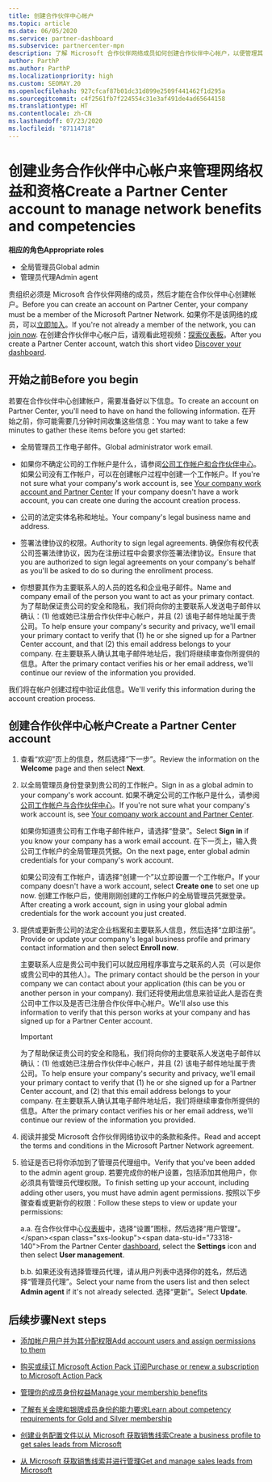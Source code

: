 ```yaml
---
title: 创建合作伙伴中心帐户
ms.topic: article
ms.date: 06/05/2020
ms.service: partner-dashboard
ms.subservice: partnercenter-mpn
description: 了解 Microsoft 合作伙伴网络成员如何创建合作伙伴中心帐户，以便管理其网络权益和资格。
author: ParthP
ms.author: ParthP
ms.localizationpriority: high
ms.custom: SEOMAY.20
ms.openlocfilehash: 927cfcaf87b01dc31d899e2509f441462f1d295a
ms.sourcegitcommit: c4f2561fb7f224554c31e3af491de4ad65644158
ms.translationtype: HT
ms.contentlocale: zh-CN
ms.lasthandoff: 07/23/2020
ms.locfileid: "87114718"
---
```

# <a name="create-a-partner-center-account-to-manage-network-benefits-and-competencies"></a><span data-ttu-id="73318-103">创建业务合作伙伴中心帐户来管理网络权益和资格</span><span class="sxs-lookup"><span data-stu-id="73318-103">Create a Partner Center account to manage network benefits and competencies</span></span>

<span data-ttu-id="73318-104">**相应的角色**</span><span class="sxs-lookup"><span data-stu-id="73318-104">**Appropriate roles**</span></span>

- <span data-ttu-id="73318-105">全局管理员</span><span class="sxs-lookup"><span data-stu-id="73318-105">Global admin</span></span>
- <span data-ttu-id="73318-106">管理员代理</span><span class="sxs-lookup"><span data-stu-id="73318-106">Admin agent</span></span>

<span data-ttu-id="73318-107">贵组织必须是 Microsoft 合作伙伴网络的成员，然后才能在合作伙伴中心创建帐户。</span><span class="sxs-lookup"><span data-stu-id="73318-107">Before you can create an account on Partner Center, your company must be a member of the Microsoft Partner Network.</span></span> <span data-ttu-id="73318-108">如果你不是该网络的成员，可以[立即加入](https://partner.microsoft.com/commercial#)。</span><span class="sxs-lookup"><span data-stu-id="73318-108">If you're not already a member of the network, you can [join now](https://partner.microsoft.com/commercial#).</span></span> <span data-ttu-id="73318-109">在创建合作伙伴中心帐户后，请观看此短视频：[探索仪表板](https://vimeo.com/290338211)。</span><span class="sxs-lookup"><span data-stu-id="73318-109">After you create a Partner Center account, watch this short video [Discover your dashboard](https://vimeo.com/290338211).</span></span>

## <a name="before-you-begin"></a><span data-ttu-id="73318-110">开始之前</span><span class="sxs-lookup"><span data-stu-id="73318-110">Before you begin</span></span>

<span data-ttu-id="73318-111">若要在合作伙伴中心创建帐户，需要准备好以下信息。</span><span class="sxs-lookup"><span data-stu-id="73318-111">To create an account on Partner Center, you'll need to have on hand the following information.</span></span> <span data-ttu-id="73318-112">在开始之前，你可能需要几分钟时间收集这些信息：</span><span class="sxs-lookup"><span data-stu-id="73318-112">You may want to take a few minutes to gather these items before you get started:</span></span>

-   <span data-ttu-id="73318-113">全局管理员工作电子邮件。</span><span class="sxs-lookup"><span data-stu-id="73318-113">Global administrator work email.</span></span>

-   <span data-ttu-id="73318-114">如果你不确定公司的工作帐户是什么，请参阅[公司工作帐户和合作伙伴中心](azure-active-directory-tenants-and-partner-center.md)。如果公司没有工作帐户，可以在创建帐户过程中创建一个工作帐户。</span><span class="sxs-lookup"><span data-stu-id="73318-114">If you're not sure what your company's work account is, see [Your company work account and Partner Center](azure-active-directory-tenants-and-partner-center.md) If your company doesn't have a work account, you can create one during the account creation process.</span></span> 

-   <span data-ttu-id="73318-115">公司的法定实体名称和地址。</span><span class="sxs-lookup"><span data-stu-id="73318-115">Your company's legal business name and address.</span></span>  

-   <span data-ttu-id="73318-116">签署法律协议的权限。</span><span class="sxs-lookup"><span data-stu-id="73318-116">Authority to sign legal agreements.</span></span> <span data-ttu-id="73318-117">确保你有权代表公司签署法律协议，因为在注册过程中会要求你签署法律协议。</span><span class="sxs-lookup"><span data-stu-id="73318-117">Ensure that you are authorized to sign legal agreements on your company's behalf as you'll be asked to do so during the enrollment process.</span></span>

-   <span data-ttu-id="73318-118">你想要其作为主要联系人的人员的姓名和企业电子邮件。</span><span class="sxs-lookup"><span data-stu-id="73318-118">Name and company email of the person you want to act as your primary contact.</span></span> <span data-ttu-id="73318-119">为了帮助保证贵公司的安全和隐私，我们将向你的主要联系人发送电子邮件以确认：(1) 他或她已注册合作伙伴中心帐户，并且 (2) 该电子邮件地址属于贵公司。</span><span class="sxs-lookup"><span data-stu-id="73318-119">To help ensure your company's security and privacy, we'll email your primary contact to verify that (1) he or she signed up for a Partner Center account, and that (2) this email address belongs to your company.</span></span> <span data-ttu-id="73318-120">在主要联系人确认其电子邮件地址后，我们将继续审查你所提供的信息。</span><span class="sxs-lookup"><span data-stu-id="73318-120">After the primary contact verifies his or her email address, we'll continue our review of the information you provided.</span></span>

<span data-ttu-id="73318-121">我们将在帐户创建过程中验证此信息。</span><span class="sxs-lookup"><span data-stu-id="73318-121">We'll verify this information during the account creation process.</span></span> 
 
## <a name="create-a-partner-center-account"></a><span data-ttu-id="73318-122">创建合作伙伴中心帐户</span><span class="sxs-lookup"><span data-stu-id="73318-122">Create a Partner Center account</span></span>

1.  <span data-ttu-id="73318-123">查看“欢迎”页上的信息，然后选择“下一步”。</span><span class="sxs-lookup"><span data-stu-id="73318-123">Review the information on the **Welcome** page and then select **Next**.</span></span>

2.  <span data-ttu-id="73318-124">以全局管理员身份登录到贵公司的工作帐户。</span><span class="sxs-lookup"><span data-stu-id="73318-124">Sign in as a global admin to your company's work account.</span></span> <span data-ttu-id="73318-125">如果不确定公司的工作帐户是什么，请参阅[公司工作帐户与合作伙伴中心](azure-active-directory-tenants-and-partner-center.md)。</span><span class="sxs-lookup"><span data-stu-id="73318-125">If you're not sure what your company's work account   is, see [Your company work account and Partner Center](azure-active-directory-tenants-and-partner-center.md).</span></span>

    <span data-ttu-id="73318-126">如果你知道贵公司有工作电子邮件帐户，请选择“登录”。</span><span class="sxs-lookup"><span data-stu-id="73318-126">Select **Sign in** if you know your company has a work email account.</span></span> <span data-ttu-id="73318-127">在下一页上，输入贵公司工作帐户的全局管理员凭据。</span><span class="sxs-lookup"><span data-stu-id="73318-127">On the next page, enter global admin credentials for your company's work account.</span></span> 

    <span data-ttu-id="73318-128">如果公司没有工作帐户，请选择“创建一个”以立即设置一个工作帐户。</span><span class="sxs-lookup"><span data-stu-id="73318-128">If your company doesn't have a work account, select **Create one** to set one up now.</span></span> <span data-ttu-id="73318-129">创建工作帐户后，使用刚刚创建的工作帐户的全局管理员凭据登录。</span><span class="sxs-lookup"><span data-stu-id="73318-129">After creating a work account, sign in using your global admin credentials for the work account you just created.</span></span>

3.  <span data-ttu-id="73318-130">提供或更新贵公司的法定企业档案和主要联系人信息，然后选择“立即注册”。</span><span class="sxs-lookup"><span data-stu-id="73318-130">Provide or update your company's legal business profile and primary contact information and then select **Enroll now**.</span></span> 

    <span data-ttu-id="73318-131">主要联系人应是贵公司中我们可以就应用程序事宜与之联系的人员（可以是你或贵公司中的其他人）。</span><span class="sxs-lookup"><span data-stu-id="73318-131">The primary contact should be the person in your company we can contact about your application (this can be you or another person in your company).</span></span> <span data-ttu-id="73318-132">我们还将使用此信息来验证此人是否在贵公司中工作以及是否已注册合作伙伴中心帐户。</span><span class="sxs-lookup"><span data-stu-id="73318-132">We'll also use this information to verify that this person works at your company and has signed up for a Partner Center account.</span></span>

    > [!IMPORTANT]  
    > <span data-ttu-id="73318-133">为了帮助保证贵公司的安全和隐私，我们将向你的主要联系人发送电子邮件以确认：(1) 他或她已注册合作伙伴中心帐户，并且 (2) 该电子邮件地址属于贵公司。</span><span class="sxs-lookup"><span data-stu-id="73318-133">To help ensure your company's security and privacy, we'll email your primary contact to verify that (1) he or she signed up for a Partner Center account, and (2) that this email address belongs to your company.</span></span> <span data-ttu-id="73318-134">在主要联系人确认其电子邮件地址后，我们将继续审查你所提供的信息。</span><span class="sxs-lookup"><span data-stu-id="73318-134">After the primary contact verifies his or her email address, we'll continue our review of the information you provided.</span></span>

4.  <span data-ttu-id="73318-135">阅读并接受 Microsoft 合作伙伴网络协议中的条款和条件。</span><span class="sxs-lookup"><span data-stu-id="73318-135">Read and accept the terms and conditions in the Microsoft Partner Network agreement.</span></span> 

5.  <span data-ttu-id="73318-136">验证是否已将你添加到了管理员代理组中。</span><span class="sxs-lookup"><span data-stu-id="73318-136">Verify that you've been added to the admin agent group.</span></span> <span data-ttu-id="73318-137">若要完成你的帐户设置，包括添加其他用户，你必须具有管理员代理权限。</span><span class="sxs-lookup"><span data-stu-id="73318-137">To finish setting up your account, including adding other users, you must have admin agent permissions.</span></span> <span data-ttu-id="73318-138">按照以下步骤查看或更新你的权限：</span><span class="sxs-lookup"><span data-stu-id="73318-138">Follow these steps to view or update your permissions:</span></span>

    <span data-ttu-id="73318-139">a.</span><span class="sxs-lookup"><span data-stu-id="73318-139">a.</span></span> <span data-ttu-id="73318-140">在合作伙伴中心[仪表板](https://partner.microsoft.com/dashboard/home**)中，选择“设置”图标，然后选择“用户管理”。</span><span class="sxs-lookup"><span data-stu-id="73318-140">From the Partner Center [dashboard](https://partner.microsoft.com/dashboard/home**), select the **Settings** icon and then select **User management**.</span></span>  

    <span data-ttu-id="73318-141">b.</span><span class="sxs-lookup"><span data-stu-id="73318-141">b.</span></span> <span data-ttu-id="73318-142">如果还没有选择管理员代理，请从用户列表中选择你的姓名，然后选择“管理员代理”。</span><span class="sxs-lookup"><span data-stu-id="73318-142">Select your name from the users list and then select **Admin agent** if it's not already selected.</span></span> <span data-ttu-id="73318-143">选择“更新”。</span><span class="sxs-lookup"><span data-stu-id="73318-143">Select **Update**.</span></span>  

## <a name="next-steps"></a><span data-ttu-id="73318-144">后续步骤</span><span class="sxs-lookup"><span data-stu-id="73318-144">Next steps</span></span>

-   [<span data-ttu-id="73318-145">添加帐户用户并为其分配权限</span><span class="sxs-lookup"><span data-stu-id="73318-145">Add account users and assign permissions to them</span></span>](create-user-accounts-and-set-permissions.md)

-   [<span data-ttu-id="73318-146">购买或续订 Microsoft Action Pack 订阅</span><span class="sxs-lookup"><span data-stu-id="73318-146">Purchase or renew a subscription to Microsoft Action Pack</span></span>](mpn-get-action-pack.md)

-   [<span data-ttu-id="73318-147">管理你的成员身份权益</span><span class="sxs-lookup"><span data-stu-id="73318-147">Manage your membership benefits</span></span>](manage-your-partner-network-benefits.md)

-   [<span data-ttu-id="73318-148">了解有关金牌和银牌成员身份的能力要求</span><span class="sxs-lookup"><span data-stu-id="73318-148">Learn about competency requirements for Gold and Silver membership</span></span>](https://partner.microsoft.com/membership/competencies)

-   [<span data-ttu-id="73318-149">创建业务配置文件以从 Microsoft 获取销售线索</span><span class="sxs-lookup"><span data-stu-id="73318-149">Create a business profile to get sales leads from Microsoft</span></span>](create-a-marketing-profile.md)

-   [<span data-ttu-id="73318-150">从 Microsoft 获取销售线索并进行管理</span><span class="sxs-lookup"><span data-stu-id="73318-150">Get and manage sales leads from Microsoft</span></span>](responding-to-referrals.md)